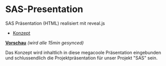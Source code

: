 SAS-Presentation
================

SAS Präsentation (HTML) realisiert mit reveal.js

- [Konzept](https://docs.google.com/presentation/d/15u6q1jiKUkvm-tuN9HnCX9Vr30f76q1YcHkFX3n33u0/edit?usp=sharing)

__[Vorschau](http://webflix.de/SAS-Presentation/)__ *(wird alle 15min gesynced)*

Das Konzept wird inhaltlich in diese megacoole Präsentation eingebunden und schlussendlich die Projektpräsentation für unser Projekt "SAS" sein.
